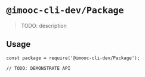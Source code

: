 # `@imooc-cli-dev/Package`

> TODO: description

## Usage

```
const package = require('@imooc-cli-dev/Package');

// TODO: DEMONSTRATE API
```
